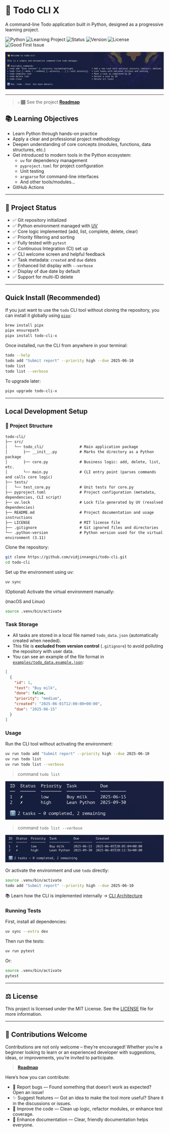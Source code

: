 # 📝 Todo CLI X

A command-line Todo application built in Python, designed as a progressive learning project.

![Python](https://img.shields.io/badge/Python-3.11-blue?logo=python)
![Learning Project](https://img.shields.io/badge/type-Learning_Project-purple)
![Status](https://img.shields.io/badge/status-in%20progress-yellow)
![Version](https://img.shields.io/badge/version-0.1.5-orange)
![License](https://img.shields.io/badge/license-MIT-green)
![Good First Issue](https://img.shields.io/badge/good%20first%20issue-welcome-blueviolet)

![Todo CLI X](./imgs/screenshot.png)

---

> 👉🏾 See the project [**Roadmap**](https://vidjinnangni.notion.site/Todo-CLI-Roadmap-207873f9fe5a80f38256eb0b0798e30a?source=copy_link)

## 📚 Learning Objectives

- Learn Python through hands-on practice
- Apply a clear and professional project methodology
- Deepen understanding of core concepts (modules, functions, data structures, etc.)
- Get introduced to modern tools in the Python ecosystem:
  - `uv` for dependency management
  - `pyproject.toml` for project configuration
  - Unit testing
  - `argparse` for command-line interfaces
  - And other tools/modules...
- GitHub Actions

---

## 🚀 Project Status

- ✅ Git repository initialized
- ✅ Python environment managed with [UV](https://github.com/astral-sh/uv)
- ✅ Core logic implemented (add, list, complete, delete, clear)
- ✅ Priority filtering and sorting
- ✅ Fully tested with `pytest`
- ✅ Continuous Integration (CI) set up
- ✅ CLI welcome screen and helpful feedback
- ✅ Task metadata: `created` and `due` dates
- ✅ Enhanced list display with `--verbose`
- ✅ Display of due date by default
- ✅ Support for multi-ID delete

---

## Quick Install (Recommended)

If you just want to use the `todo` CLI tool without cloning the repository, you can install it globally using [`pipx`](https://pypa.github.io/pipx/):

```bash
brew install pipx
pipx ensurepath
pipx install todo-cli-x
```

Once installed, run the CLI from anywhere in your terminal:

```bash
todo --help
todo add "Submit report" --priority high --due 2025-06-10
todo list
todo list --verbose
```

To upgrade later:

```bash
pipx upgrade todo-cli-x
```

---

## Local Development Setup

### 📂 Project Structure

```text
todo-cli/
├── src/
│   └── todo_cli/                # Main application package
│       ├── __init__.py          # Marks the directory as a Python package
│       ├── core.py              # Business logic: add, delete, list, etc.
│       └── main.py              # CLI entry point (parses commands and calls core logic)
├── tests/
│   └── test_core.py             # Unit tests for core.py
├── pyproject.toml               # Project configuration (metadata, dependencies, CLI script)
├── uv.lock                      # Lock file generated by UV (resolved dependencies)
├── README.md                    # Project documentation and usage instructions
├── LICENSE                      # MIT license file
├── .gitignore                   # Git ignored files and directories
└── .python-version              # Python version used for the virtual environment (3.11)
```

Clone the repository:

```bash
git clone https://github.com/vidjinnangni/todo-cli.git
cd todo-cli
```

Set up the environment using uv:

```bash
uv sync
```

(Optional) Activate the virtual environment manually:

(macOS and Linux)

```bash
source .venv/bin/activate
```

### Task Storage

- All tasks are stored in a local file named `todo_data.json` (automatically created when needed).
- This file is **excluded from version control** (`.gitignore`) to avoid polluting the repository with user data.
- You can see an example of the file format in [`examples/todo_data.example.json`](examples/todo_data.example.json):

```json
[
  {
    "id": 1,
    "text": "Buy milk",
    "done": false,
    "priority": "medium",
    "created": "2025-06-01T12:00:00+00:00",
    "due": "2025-06-15"
  }
]
```

### Usage

Run the CLI tool without activating the environment:

```bash
uv run todo add "Submit report" --priority high --due 2025-06-10
uv run todo list
uv run todo list --verbose
```

> command `todo list`

![todo list command](/imgs/todo_list.png)

> command `todo list --verbose`

![todo list verbose](/imgs/todo_list_verbose.png)

Or activate the environment and use `todo` directly:

```bash
source .venv/bin/activate
todo add "Submit report" --priority high --due 2025-06-10
```

📚 Learn how the CLI is implemented internally → [CLI Architecture](docs/cli_explanation.md)

### Running Tests

First, install all dependencies:

```bash
uv sync --extra dev
```

Then run the tests:

```bash
uv run pytest
```

Or:

```bash
source .venv/bin/activate
pytest
```

---

## ⚖️ License

This project is licensed under the MIT License.
See the [LICENSE](/LICENSE) file for more information.

---

## 🙌 Contributions Welcome

Contributions are not only welcome – they’re encouraged! Whether you’re a beginner looking to learn or an experienced developer with suggestions, ideas, or improvements, you’re invited to participate.

> [**Roadmap**](https://vidjinnangni.notion.site/Todo-CLI-Roadmap-207873f9fe5a80f38256eb0b0798e30a?source=copy_link)

Here’s how you can contribute:

- 🐛 Report bugs — Found something that doesn’t work as expected? Open an issue!
- ✨ Suggest features — Got an idea to make the tool more useful? Share it in the discussions or issues.
- 🧹 Improve the code — Clean up logic, refactor modules, or enhance test coverage.
- 📝 Enhance documentation — Clear, friendly documentation helps everyone.
